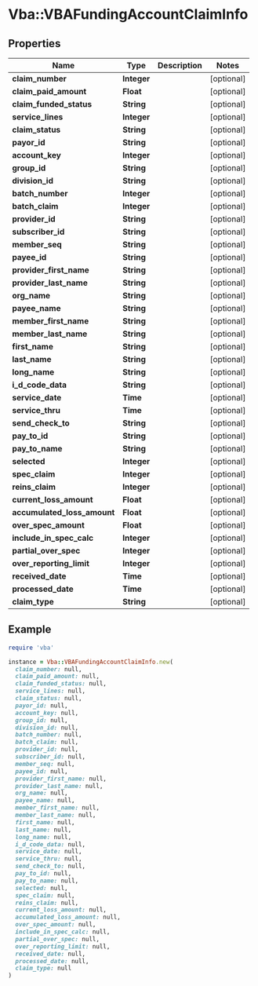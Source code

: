 # Vba::VBAFundingAccountClaimInfo

## Properties

| Name | Type | Description | Notes |
| ---- | ---- | ----------- | ----- |
| **claim_number** | **Integer** |  | [optional] |
| **claim_paid_amount** | **Float** |  | [optional] |
| **claim_funded_status** | **String** |  | [optional] |
| **service_lines** | **Integer** |  | [optional] |
| **claim_status** | **String** |  | [optional] |
| **payor_id** | **String** |  | [optional] |
| **account_key** | **Integer** |  | [optional] |
| **group_id** | **String** |  | [optional] |
| **division_id** | **String** |  | [optional] |
| **batch_number** | **Integer** |  | [optional] |
| **batch_claim** | **Integer** |  | [optional] |
| **provider_id** | **String** |  | [optional] |
| **subscriber_id** | **String** |  | [optional] |
| **member_seq** | **String** |  | [optional] |
| **payee_id** | **String** |  | [optional] |
| **provider_first_name** | **String** |  | [optional] |
| **provider_last_name** | **String** |  | [optional] |
| **org_name** | **String** |  | [optional] |
| **payee_name** | **String** |  | [optional] |
| **member_first_name** | **String** |  | [optional] |
| **member_last_name** | **String** |  | [optional] |
| **first_name** | **String** |  | [optional] |
| **last_name** | **String** |  | [optional] |
| **long_name** | **String** |  | [optional] |
| **i_d_code_data** | **String** |  | [optional] |
| **service_date** | **Time** |  | [optional] |
| **service_thru** | **Time** |  | [optional] |
| **send_check_to** | **String** |  | [optional] |
| **pay_to_id** | **String** |  | [optional] |
| **pay_to_name** | **String** |  | [optional] |
| **selected** | **Integer** |  | [optional] |
| **spec_claim** | **Integer** |  | [optional] |
| **reins_claim** | **Integer** |  | [optional] |
| **current_loss_amount** | **Float** |  | [optional] |
| **accumulated_loss_amount** | **Float** |  | [optional] |
| **over_spec_amount** | **Float** |  | [optional] |
| **include_in_spec_calc** | **Integer** |  | [optional] |
| **partial_over_spec** | **Integer** |  | [optional] |
| **over_reporting_limit** | **Integer** |  | [optional] |
| **received_date** | **Time** |  | [optional] |
| **processed_date** | **Time** |  | [optional] |
| **claim_type** | **String** |  | [optional] |

## Example

```ruby
require 'vba'

instance = Vba::VBAFundingAccountClaimInfo.new(
  claim_number: null,
  claim_paid_amount: null,
  claim_funded_status: null,
  service_lines: null,
  claim_status: null,
  payor_id: null,
  account_key: null,
  group_id: null,
  division_id: null,
  batch_number: null,
  batch_claim: null,
  provider_id: null,
  subscriber_id: null,
  member_seq: null,
  payee_id: null,
  provider_first_name: null,
  provider_last_name: null,
  org_name: null,
  payee_name: null,
  member_first_name: null,
  member_last_name: null,
  first_name: null,
  last_name: null,
  long_name: null,
  i_d_code_data: null,
  service_date: null,
  service_thru: null,
  send_check_to: null,
  pay_to_id: null,
  pay_to_name: null,
  selected: null,
  spec_claim: null,
  reins_claim: null,
  current_loss_amount: null,
  accumulated_loss_amount: null,
  over_spec_amount: null,
  include_in_spec_calc: null,
  partial_over_spec: null,
  over_reporting_limit: null,
  received_date: null,
  processed_date: null,
  claim_type: null
)
```


